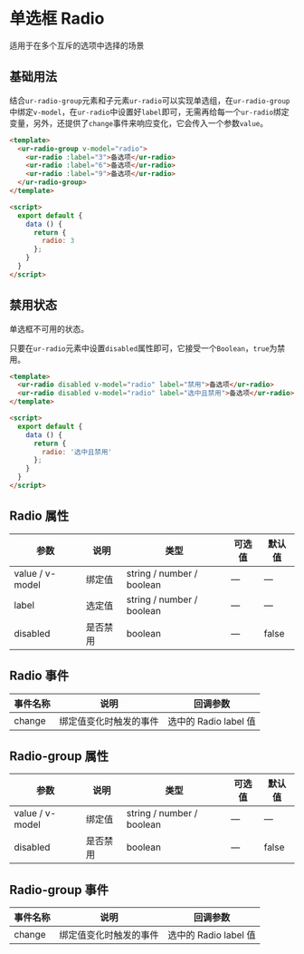 # 单选框 Radio

适用于在多个互斥的选项中选择的场景

## 基础用法

结合`ur-radio-group`元素和子元素`ur-radio`可以实现单选组，在`ur-radio-group`中绑定`v-model`，在`ur-radio`中设置好`label`即可，无需再给每一个`ur-radio`绑定变量，另外，还提供了`change`事件来响应变化，它会传入一个参数`value`。

```html
<template>
  <ur-radio-group v-model="radio">
    <ur-radio :label="3">备选项</ur-radio>
    <ur-radio :label="6">备选项</ur-radio>
    <ur-radio :label="9">备选项</ur-radio>
  </ur-radio-group>
</template>

<script>
  export default {
    data () {
      return {
        radio: 3
      };
    }
  }
</script>
```
## 禁用状态

单选框不可用的状态。

只要在`ur-radio`元素中设置`disabled`属性即可，它接受一个`Boolean`，`true`为禁用。
```html
<template>
  <ur-radio disabled v-model="radio" label="禁用">备选项</ur-radio>
  <ur-radio disabled v-model="radio" label="选中且禁用">备选项</ur-radio>
</template>

<script>
  export default {
    data () {
      return {
        radio: '选中且禁用'
      };
    }
  }
</script>
```


## Radio 属性
| 参数      | 说明    | 类型      | 可选值       | 默认值   |
|---------- |-------- |---------- |-------------  |-------- |
| value / v-model | 绑定值 | string / number / boolean | — | — |
| label     | 选定值   | string / number / boolean    |       —        |      —   |
| disabled  | 是否禁用    | boolean   | — | false   |

## Radio 事件
| 事件名称 | 说明 | 回调参数 |
|---------- |-------- |---------- |
| change  | 绑定值变化时触发的事件 |  选中的 Radio label 值  |

## Radio-group 属性
| 参数      | 说明    | 类型      | 可选值       | 默认值   |
|---------- |-------- |---------- |-------------  |-------- |
| value / v-model | 绑定值 | string / number / boolean | — | — |
| disabled  | 是否禁用    | boolean   | — | false   |

## Radio-group 事件
| 事件名称 | 说明 | 回调参数 |
|---------- |-------- |---------- |
| change  | 绑定值变化时触发的事件 |  选中的 Radio label 值  |